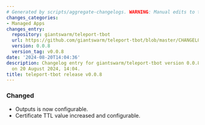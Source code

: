 ```yaml
---
# Generated by scripts/aggregate-changelogs. WARNING: Manual edits to this files will be overwritten.
changes_categories:
- Managed Apps
changes_entry:
  repository: giantswarm/teleport-tbot
  url: https://github.com/giantswarm/teleport-tbot/blob/master/CHANGELOG.md#008---2024-08-20
  version: 0.0.8
  version_tag: v0.0.8
date: '2024-08-20T14:04:36'
description: Changelog entry for giantswarm/teleport-tbot version 0.0.8, published
  on 20 August 2024, 14:04.
title: teleport-tbot release v0.0.8
---
```


### Changed
- Outputs is now configurable.
- Certificate TTL value increased and configurable.
